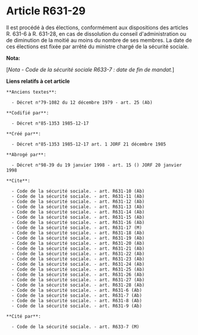 # Article R631-29

Il est procédé à des élections, conformément aux dispositions des articles R. 631-6 à R. 631-28, en cas de dissolution du
conseil d'administration ou de diminution de la moitié au moins du nombre de ses membres. La date de ces élections est fixée
par arrêté du ministre chargé de la sécurité sociale.

**Nota:**

[*Nota - Code de la sécurité sociale R633-7 : date de fin de mandat.*]

**Liens relatifs à cet article**

	**Anciens textes**:

	  - Décret n°79-1082 du 12 décembre 1979 - art. 25 (Ab)

	**Codifié par**:

	  - Décret n°85-1353 1985-12-17

	**Créé par**:

	  - Décret n°85-1353 1985-12-17 art. 1 JORF 21 décembre 1985

	**Abrogé par**:

	  - Décret n°98-39 du 19 janvier 1998 - art. 15 () JORF 20 janvier 1998

	**Cite**:

	  - Code de la sécurité sociale. - art. R631-10 (Ab)
	  - Code de la sécurité sociale. - art. R631-11 (Ab)
	  - Code de la sécurité sociale. - art. R631-12 (Ab)
	  - Code de la sécurité sociale. - art. R631-13 (Ab)
	  - Code de la sécurité sociale. - art. R631-14 (Ab)
	  - Code de la sécurité sociale. - art. R631-15 (Ab)
	  - Code de la sécurité sociale. - art. R631-16 (Ab)
	  - Code de la sécurité sociale. - art. R631-17 (M)
	  - Code de la sécurité sociale. - art. R631-18 (Ab)
	  - Code de la sécurité sociale. - art. R631-19 (Ab)
	  - Code de la sécurité sociale. - art. R631-20 (Ab)
	  - Code de la sécurité sociale. - art. R631-21 (Ab)
	  - Code de la sécurité sociale. - art. R631-22 (Ab)
	  - Code de la sécurité sociale. - art. R631-23 (Ab)
	  - Code de la sécurité sociale. - art. R631-24 (Ab)
	  - Code de la sécurité sociale. - art. R631-25 (Ab)
	  - Code de la sécurité sociale. - art. R631-26 (Ab)
	  - Code de la sécurité sociale. - art. R631-27 (Ab)
	  - Code de la sécurité sociale. - art. R631-28 (Ab)
	  - Code de la sécurité sociale. - art. R631-6 (Ab)
	  - Code de la sécurité sociale. - art. R631-7 (Ab)
	  - Code de la sécurité sociale. - art. R631-8 (Ab)
	  - Code de la sécurité sociale. - art. R631-9 (Ab)

	**Cité par**:

	  - Code de la sécurité sociale. - art. R633-7 (M)
